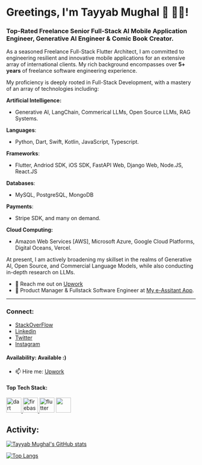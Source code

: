 # Greetings, I'm Tayyab Mughal 👋 👨‍💻! 
### Top-Rated Freelance Senior Full-Stack AI Mobile Application Engineer, Generative AI Engineer & Comic Book Creator.

As a seasoned Freelance Full-Stack Flutter Architect, I am committed to engineering resilient and innovative mobile applications for an extensive array of international clients. 
My rich background encompasses over **5+ years** of freelance software engineering experience.

My proficiency is deeply rooted in Full-Stack Development, with a mastery of an array of technologies including:

**Artificial Intelligence:** 
- Generative AI, LangChain, Commerical LLMs, Open Source LLMs, RAG Systems. 

**Languages**: 
- Python, Dart, Swift, Kotlin, JavaScript, Typescript.

**Frameworks**: 
- Flutter, Andriod SDK, iOS SDK, FastAPI Web, Django Web, Node.JS, React.JS

**Databases**: 
- MySQL, PostgreSQL, MongoDB

**Payments**:
- Stripe SDK, and many on demand. 

**Cloud Computing:** 
- Amazon Web Services [AWS], Microsoft Azure, Google Cloud Platforms, Digital Oceans, Vercel.

At present, I am actively broadening my skillset in the realms of Generative AI, Open Source, and Commercial Language Models, while also conducting in-depth research on LLMs.

- 🔭 Reach me out on [Upwork](https://www.upwork.com/freelancers/~01d478bbabdfa2e861)
- 🔭 Product Manager & Fullstack Software Engineer at [My e-Assitant App](https://myeassistant.app/).
***

### Connect: 
- [StackOverFlow](https://stackoverflow.com/users/7155849/mr-tayyab-mughal)
- [Linkedin](https://www.linkedin.com/in/mrtayyabmughal/)
- [Twitter](https://twitter.com/wodatoki/)
- [Instagram](https://www.instagram.com/wodatoki/)

#### Availability: Available :)
- 📫 Hire me: [Upwork](https://www.upwork.com/freelancers/~01d478bbabdfa2e861)
#### Top Tech Stack:

<a href="https://dart.dev" target="_blank"> <img src="https://www.vectorlogo.zone/logos/dartlang/dartlang-icon.svg" alt="dart" width="40" height="40"/> </a> <a href="https://firebase.google.com/" target="_blank"> <img src="https://www.vectorlogo.zone/logos/firebase/firebase-icon.svg" alt="firebase" width="40" height="40"/> </a> <a href="https://flutter.dev" target="_blank"> <img src="https://www.vectorlogo.zone/logos/flutterio/flutterio-icon.svg" alt="flutter" width="40" height="40"/></a> <a href = "https://riverpod.dev/" tarrget = "_blank"> <img src = "https://riverpod.dev/img/logo.svg" height = "40" width = "40"/> </a>

## Activity:
[![Tayyab Mughal's GitHub stats](https://github-readme-stats.vercel.app/api?username=tayyabmughal676)](https://github.com/tayyabmughal676/github-readme-stats)

[![Top Langs](https://github-readme-stats.vercel.app/api/top-langs/?username=tayyabmughal676&layout=compact)](https://github.com/tayyabmughal676/github-readme-stats)
